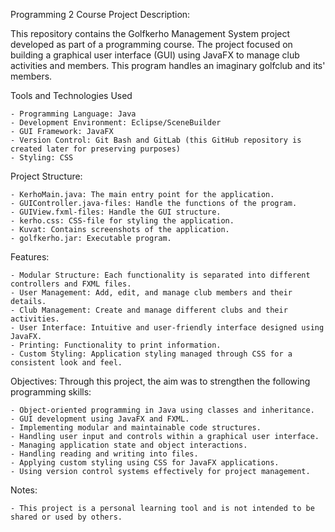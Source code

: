 Programming 2 Course Project
Description:

This repository contains the Golfkerho Management System project developed as part of a programming course.
The project focused on building a graphical user interface (GUI) using JavaFX to manage club activities and members.
This program handles an imaginary golfclub and its' members.

Tools and Technologies Used

    - Programming Language: Java
    - Development Environment: Eclipse/SceneBuilder
    - GUI Framework: JavaFX
    - Version Control: Git Bash and GitLab (this GitHub repository is created later for preserving purposes)
    - Styling: CSS

Project Structure:

    - KerhoMain.java: The main entry point for the application.
    - GUIController.java-files: Handle the functions of the program.
    - GUIView.fxml-files: Handle the GUI structure.
    - kerho.css: CSS-file for styling the application.
    - Kuvat: Contains screenshots of the application.
    - golfkerho.jar: Executable program.

Features:

    - Modular Structure: Each functionality is separated into different controllers and FXML files.
    - User Management: Add, edit, and manage club members and their details.
    - Club Management: Create and manage different clubs and their activities.
    - User Interface: Intuitive and user-friendly interface designed using JavaFX.
    - Printing: Functionality to print information.
    - Custom Styling: Application styling managed through CSS for a consistent look and feel.

Objectives:
Through this project, the aim was to strengthen the following programming skills:

    - Object-oriented programming in Java using classes and inheritance.
    - GUI development using JavaFX and FXML.
    - Implementing modular and maintainable code structures.
    - Handling user input and controls within a graphical user interface.
    - Managing application state and object interactions.
    - Handling reading and writing into files.
    - Applying custom styling using CSS for JavaFX applications.
    - Using version control systems effectively for project management.

Notes:

    - This project is a personal learning tool and is not intended to be shared or used by others.

